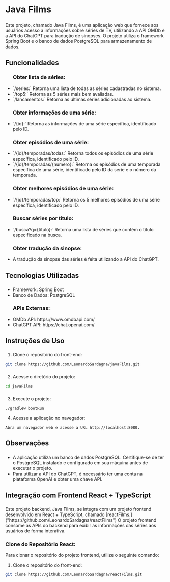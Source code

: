 <h1 align="left">Java Films</h1>

###

<p align="left">Este projeto, chamado Java Films, é uma aplicação web que fornece aos usuários acesso a informações sobre séries de TV, utilizando a API OMDb e a API do ChatGPT para tradução de sinopses. O projeto utiliza o framework Spring Boot e o banco de dados PostgreSQL para armazenamento de dados.</p>

###

<h2 align="left">Funcionalidades</h2>

###

<ul>
  <h3>Obter lista de séries:</h3>
  <li>`/series:` Retorna uma lista de todas as séries cadastradas no sistema.</li>
  <li>`/top5:` Retorna as 5 séries mais bem avaliadas.</li>
  <li>`/lancamentos:` Retorna as últimas séries adicionadas ao sistema.</li>
  <h3>Obter informações de uma série:</h3>
  <li>`/{id}:` Retorna as informações de uma série específica, identificado pelo ID.</li>
  <h3>Obter episódios de uma série:</h3>
  <li>`/{id}/temporadas/todas:` Retorna todos os episódios de uma série específica, identificado pelo ID.</li>
  <li>`/{id}/temporadas/{numero}:` Retorna os episódios de uma temporada específica de uma série, identificado pelo ID da série e o número da temporada.</li>
  <h3>Obter melhores episódios de uma série:</h3>
  <li>`/{id}/temporadas/top:` Retorna os 5 melhores episódios de uma série específica, identificado pelo ID.</li>
  <h3>Buscar séries por título:</h3>
  <li>`/busca?q={titulo}:` Retorna uma lista de séries que contêm o título especificado na busca.</li>
  <h3>Obter tradução da sinopse:</h3>
  <li>A tradução da sinopse das séries é feita utilizando a API do ChatGPT.</li>
</ul>

###

<h2 align="left">Tecnologias Utilizadas</h2>

###

<ul>
  <li>Framework: Spring Boot</li>
  <li>Banco de Dados: PostgreSQL</li>
  <h3>APIs Externas:</h3>
  <li>OMDb API: https://www.omdbapi.com/</li>
  <li>ChatGPT API: https://chat.openai.com/</li>
</ul>

###

<h2 align="left">Instruções de Uso</h2>

###

1. Clone o repositório do front-end:

```bash
git clone https://github.com/LeonardoSardagna/javaFilms.git
```

###

2. Acesse o diretório do projeto:

```bash
cd javaFilms
```

###

3. Execute o projeto:

```bash
./gradlew bootRun
```

4. Acesse a aplicação no navegador:

```bash
Abra um navegador web e acesse a URL http://localhost:8080.
```

###

<h2 align="left">Observações</h2>

###

<ul>
  <li>A aplicação utiliza um banco de dados PostgreSQL. Certifique-se de ter o PostgreSQL instalado e configurado em sua máquina antes de executar o projeto.</li>
  <li>Para utilizar a API do ChatGPT, é necessário ter uma conta na plataforma OpenAI e obter uma chave API.</li>
</ul>

###

<h2 align="left">Integração com Frontend React + TypeScript</h2>

###

<p align="left">Este projeto backend, Java Films, se integra com um projeto frontend desenvolvido em React + TypeScript, chamado [reactFilms.]("https://github.com/LeonardoSardagna/reactFilms")</a> O projeto frontend consome as APIs do backend para exibir as informações das séries aos usuários de forma interativa.

  <h3>Clone do Repositório React:</h3>

<p>Para clonar o repositório do projeto frontend, utilize o seguinte comando:</p>  

1. Clone o repositório do front-end:

```bash
git clone https://github.com/LeonardoSardagna/reactFilms.git
```

